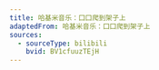 ```yaml
---
title: 哈基米音乐：囗囗爬到架子上
adaptedFrom: 哈基米音乐：囗囗爬到架子上
sources:
  - sourceType: bilibili
    bvid: BV1cfuuzTEjH
---
```

